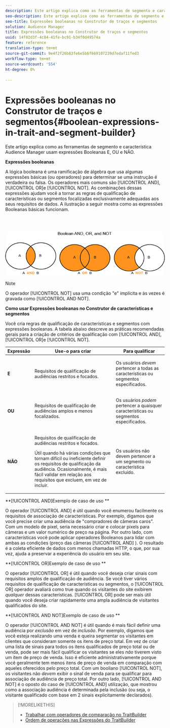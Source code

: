 ```yaml
---
description: Este artigo explica como as ferramentas de segmento e característica Audience Manager usam expressões Booleanas E, OU e NÃO.
seo-description: Este artigo explica como as ferramentas de segmento e característica Audience Manager usam expressões Booleanas E, OU e NÃO.
seo-title: Expressões booleanas no Construtor de traços e segmentos
solution: Audience Manager
title: Expressões booleanas no Construtor de traços e segmentos
uuid: 14f02d3f-4c84-41fe-bc91-b34f0d49574a
feature: reference
translation-type: tm+mt
source-git-commit: 9e4f2f26b83fe6e5b6f669107239d7edaf11fed3
workflow-type: tm+mt
source-wordcount: '554'
ht-degree: 0%

---
```



# Expressões booleanas no Construtor de traços e segmentos{#boolean-expressions-in-trait-and-segment-builder}

Este artigo explica como as ferramentas de segmento e característica Audience Manager usam expressões Booleanas E, OU e NÃO.

<!-- 

c_tb_boolean.xml

 -->

**Expressões booleanas**

A lógica booleana é uma ramificação de álgebra que usa algumas expressões básicas (ou operadores) para determinar se uma instrução é verdadeira ou falsa. Os operadores mais comuns são [!UICONTROL AND], [!UICONTROL OR]e [!UICONTROL NOT]. As combinações dessas expressões ajudam você a tornar as regras de qualificação de características ou segmentos focalizadas exclusivamente adequadas aos seus requisitos de dados. A ilustração a seguir mostra como as expressões Booleanas básicas funcionam.

<br> 

![](assets/BooleanOverview_small.png)

>[!NOTE]
>
>O operador [!UICONTROL NOT] usa uma condição &quot;e&quot; implícita e às vezes é gravada como [!UICONTROL AND NOT].

**Como usar Expressões booleanas no Construtor de características e segmentos**

Você cria regras de qualificação de características e segmentos com expressões booleanas. A tabela abaixo descreve as práticas recomendadas gerais para a criação de critérios de qualificação com [!UICONTROL AND], [!UICONTROL OR]e [!UICONTROL NOT].

<table id="table_C762872C98F54C4A86A2F1C840A86657"> 
 <thead> 
  <tr> 
   <th colname="col1" class="entry"> Expressão </th> 
   <th colname="col2" class="entry"> Use-o para criar </th> 
   <th colname="col3" class="entry"> Para qualificar </th> 
  </tr>
 </thead>
 <tbody> 
  <tr> 
   <td colname="col1"> <p><b><span class="wintitle"> E</span></b> </p> </td> 
   <td colname="col2"> <p>Requisitos de qualificação de audiências restritos e focados. </p> </td> 
   <td colname="col3"> <p>Os usuários <i>devem</i> pertencer a todas as características ou segmentos especificados. </p> </td> 
  </tr> 
  <tr> 
   <td colname="col1"> <p><b><span class="wintitle"> OU</span></b> </p> </td> 
   <td colname="col2"> <p>Requisitos de qualificação de audiências amplos e menos focalizados. </p> </td> 
   <td colname="col3"> <p>Os usuários <i>podem</i> pertencer a quaisquer características ou segmentos especificados. </p> </td> 
  </tr> 
  <tr> 
   <td colname="col1"> <p><b><span class="wintitle"> NÃO</span></b> </p> </td> 
   <td colname="col2"> <p>Requisitos de qualificação de audiências restritos e focados. </p> <p>Útil quando há várias condições que tornam difícil ou ineficiente definir os requisitos de qualificação da audiência. Ocasionalmente, é mais fácil validar em relação aos requisitos que excluem, em vez de incluir. </p> </td> 
   <td colname="col3"> <p>Os usuários não <i></i> devem pertencer a um segmento ou característica excluído. </p> </td> 
  </tr> 
 </tbody> 
</table>

**[!UICONTROL AND]Exemplo de caso de uso **

O operador [!UICONTROL AND] é útil quando você enumerou facilmente os requisitos de associação de características. Por exemplo, digamos que você precise criar uma audiência de &quot;compradores de câmeras caros&quot;. Com um modelo de pixel, seria necessário criar e colocar pixels para câmeras e um valor numérico de preço na página. Por outro lado, com características você pode aplicar operadores Booleanos para lidar com ambas as condições (preço das câmeras [!UICONTROL AND] ). O resultado é a coleta eficiente de dados com menos chamadas HTTP, o que, por sua vez, ajuda a preservar a experiência do usuário em seu site.

**[!UICONTROL OR]Exemplo de caso de uso **

O operador [!UICONTROL OR] é útil quando você deseja criar sinais com requisitos amplos de qualificação de audiência. Se você tiver vários requisitos de qualificação de características ou segmentos, o [!UICONTROL OR] operador avaliará como true quando os visitantes do site exibirem *qualquer* dessas características. [!UICONTROL OR] pode ser mais útil quando você deseja criar rapidamente uma ampla audiência de visitantes qualificados do site.

**[!UICONTROL AND NOT]Exemplo de caso de uso **

O operador [!UICONTROL AND NOT] é útil quando é mais fácil definir uma audiência por *exclusão* em vez de *inclusão*. Por exemplo, digamos que você esteja realizando uma venda e queira segmentar os visitantes em clientes que consideram somente os itens de preço total. Em vez de criar uma lista de sinais para todos os itens qualificados de preço total ou de venda, pode ser mais fácil qualificar os visitantes se eles *não* tiverem visto um item de preço de venda. Isso é eficiente administrativamente porque você geralmente tem menos itens de preço de venda em comparação com aqueles oferecidos pelo preço total. Com um booliano [!UICONTROL NOT], os visitantes não *devem* exibir o sinal de venda para se qualificar para associação de audiência de preço total. Por outro lado, [!UICONTROL AND NOT] é o oposto do caso de [!UICONTROL AND] utilização, que mostrou como a associação audiência é determinada pela inclusão (ou seja, o visitante qualificado com base em 2 sinais explicitamente declarados).

>[!MORELIKETHIS]
>
>* [Trabalhar com operadores de comparação no TraitBuilder](../features/traits/trait-comparison-operators.md)
>* [Ordem de operações nas Expressões do TraitBuilder](../features/traits/trait-operator-precedence.md)

